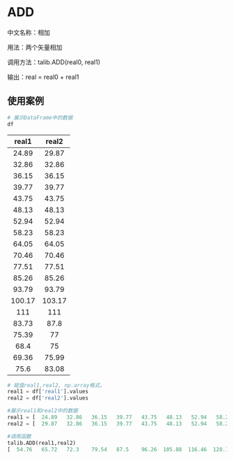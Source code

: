 # ADD

中文名称：相加

用法：两个矢量相加

调用方法：talib.ADD(real0, real1)

输出：real = real0 + real1

## 使用案例

```python
# 展示DataFrame中的数据
df
```

| real1  | real2  |
| :----: | :----: |
| 24.89  | 29.87  |
| 32.86  | 32.86  |
| 36.15  | 36.15  |
| 39.77  | 39.77  |
| 43.75  | 43.75  |
| 48.13  | 48.13  |
| 52.94  | 52.94  |
| 58.23  | 58.23  |
| 64.05  | 64.05  |
| 70.46  | 70.46  |
| 77.51  | 77.51  |
| 85.26  | 85.26  |
| 93.79  | 93.79  |
| 100.17 | 103.17 |
|  111   |  111   |
| 83.73  |  87.8  |
| 75.39  |   77   |
|  68.4  |   75   |
| 69.36  | 75.99  |
|  75.6  | 83.08  |

```python
# 赋值real1,real2, np.array格式。
real1 = df['real1'].values
real2 = df['real2'].values
```

```python
#展示real1和real2中的数据
real1 = [  24.89   32.86   36.15   39.77   43.75   48.13   52.94   58.23   64.05   70.46   77.51   85.26   93.79  100.17  111.     83.73   75.39   68.4   69.36   75.6 ]
real2 = [  29.87   32.86   36.15   39.77   43.75   48.13   52.94   58.23   64.05   70.46   77.51   85.26   93.79  103.17  111.     87.8    77.     75.   75.99   83.08]
```

```python
#调用函数
talib.ADD(real1,real2)
[  54.76   65.72   72.3    79.54   87.5    96.26  105.88  116.46  128.1  140.92  155.02  170.52  187.58  203.34  222.    171.53  152.39  143.4  145.35  158.68]
```